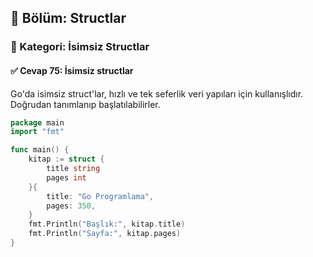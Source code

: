## 📘 Bölüm: Structlar  
### 🔹 Kategori: İsimsiz Structlar  
#### ✅ Cevap 75: İsimsiz structlar

Go'da isimsiz struct'lar, hızlı ve tek seferlik veri yapıları için kullanışlıdır. Doğrudan tanımlanıp başlatılabilirler.

```go
package main
import "fmt"

func main() {
    kitap := struct {
        title string
        pages int
    }{
        title: "Go Programlama",
        pages: 350,
    }
    fmt.Println("Başlık:", kitap.title)
    fmt.Println("Sayfa:", kitap.pages)
}
```
